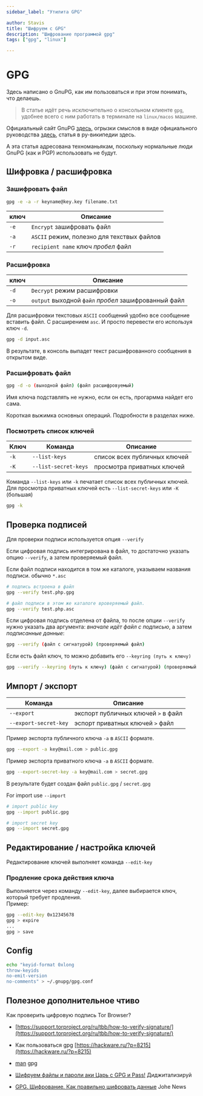 ```yaml
---
sidebar_label: "Утилита GPG"

author: Stavis
title: "Шифруем с GPG"
description: "Шифрование программой gpg"
tags: ["gpg", "linux"]

---
```


# GPG

Здесь написано о GnuPG, как им пользоваться и при этом понимать, что делаешь.

> В статье идёт речь исключительно о консольном клиенте `gpg`, удобнее всего с ним работать в терминале на `linux/macos` машине.

Официальный сайт GnuPG [здесь](https://www.gnupg.org/), огрызки смыслов в виде официального руководства [здесь](https://www.gnupg.org/gph/en/manual.html), статья в ру-википедии здесь.  

А эта статья адресована техноманьякам, поскольку нормальные люди GnuPG (как и PGP) использовать не будут.

## Шифровка / расшифровка

### Зашифровать файл

```bash
gpg -e -a -r keyname@key.key filename.txt
```

| ключ | Описание |
| --- | --- |
| `-e` | `Encrypt` зашифровать файл |
| `-a` | `ASCII` режим, полезно для техствых файлов |
| `-r` | `recipient name` ключ _пробел_ файл |

### Расшифровка

| ключ | Описание |
| --- | --- |
| `-d` | `Decrypt` режим расшифровки |
| `-o` | `output` выходной `файл` _пробел_ зашифрованный файл |

Для расшифровки текстовых `ASCII` сообщений удобно все сообщение вставить файл.
С расширением `asc`. И просто перевести его используя ключ `-d`.

```bash
gpg -d input.asc
```

В результате, в консоль выпадет текст расшифрованного сообщения в открытом виде.

### Расшифровать файл

```bash
gpg -d -o (выходной файл) (файл расшифровуемый)
```
Имя ключа подставлять не нужно, если он есть, прогармма найдет его сама.

Короткая выжимка основных операций. Подробности в разделах ниже.

### Посмотреть список ключей

| Ключ | Команда | Описание |
| --- | --- | --- |
| `-k` | `--list-keys`  | список всех публичных ключей |
| `-K` | `--list-secret-keys` | просмотра приватных ключей |

Команда `--list-keys` или `-k` печатает список всех публичных ключей.  
Для просмотра приватных ключей есть `--list-secret-keys` или `-K` (большая)

```bash
gpg -k
```

## Проверка подписей

Для проверки подписи используется опция `--verify`

Если цифровая подпись интегрирована в файл, то достаточно указать опцию `--verify`, а затем проверяемый файл.

Если файл подписи находится в том же каталоге, указываем названия подписи. обычно `*.asc`

```bash
# подпись встроена в файл
gpg --verify test.php.gpg

# файл подписи в этом же каталоге вроверяемый файл.
gpg --verify test.php.asc
```

Если цифровая подпись отделена от файла, то после опции `--verify` нужно указать два аргумента: _вначале идёт файл с подписью_, а затем _подписанные данные_:

```bash
gpg --verify (файл с сигнатурой) (проверяемый файл)
```

Если есть файл ключ, то можно добавить его `--keyring (путь к ключу)`

```bash
gpg --verify --keyring (путь к ключу) (файл с сигнатурой) (проверяемый файл)
```

## Импорт / экспорт

| Команда | Описание |
| --- | --- |
| `--export`  | экспорт публичных ключей `>` в файл |
| `--export-secret-key` | эспорт приватных ключей `>` файл |

Пример экспорта публичного ключа `-a` в  `ASCII` формате.

```bash
gpg --export -a key@mail.com > public.gpg
```

Пример экспорта приватного ключа `-a` в `ASCII` формате.

```bash
gpg --export-secret-key -a key@mail.com > secret.gpg
```

В результате будет создан файл `public.gpg` / `secret.gpg`

For import use `--import`

```bash
# import public key
gpg --import public.gpg

# import secret key
gpg --import secret.gpg
```
## Редактирование / настройка ключей

Редактирование ключей выполняет команда `--edit-key`  

### Продление срока действия ключа

Выполняется через команду `--edit-key`, далее выбирается ключ, который требует продления.  
Пример:

```bash
gpg --edit-key 0x12345678
gpg > expire
...
gpg > save
```
## Config

```bash
echo "keyid-format 0xlong
throw-keyids
no-emit-version
no-comments" > ~/.gnupg/gpg.conf
```

## Полезное дополнительное чтиво

Как проверить цифровую подпись Tor Browser?

- [https://support.torproject.org/ru/tbb/how-to-verify-signature/](https://support.torproject.org/ru/tbb/how-to-verify-signature/)

- Как пользоваться gpg [https://hackware.ru/?p=8215](https://hackware.ru/?p=8215)
- [man](https://manpages.org/gpg) gpg
- [Шифруем файлы и пароли аки Царь с GPG и Pass!](https://www.youtube.com/watch?v=I2mwqC6HGGE)  Диджитализируй
- [GPG. Шифрование. Как правильно шифровать данные](https://www.youtube.com/watch?v=2CwsoGw2coc) Johe News

